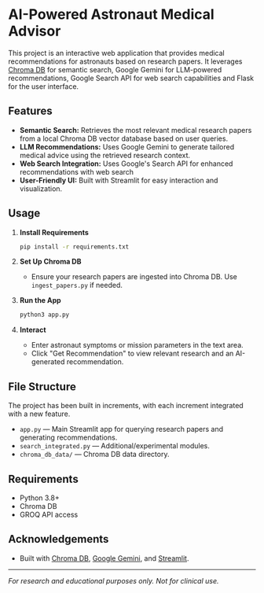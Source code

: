 # AI-Powered Astronaut Medical Advisor

This project is an interactive web application that provides medical recommendations for astronauts based on research papers. It leverages [Chroma DB](https://www.trychroma.com/) for semantic search, Google Gemini for LLM-powered recommendations, Google Search API for web search capabilities and Flask for the user interface.

## Features

- **Semantic Search:** Retrieves the most relevant medical research papers from a local Chroma DB vector database based on user queries.
- **LLM Recommendations:** Uses Google Gemini to generate tailored medical advice using the retrieved research context.
- **Web Search Integration:** Uses Google's Search API for enhanced recommendations with web search
- **User-Friendly UI:** Built with Streamlit for easy interaction and visualization.

## Usage

1. **Install Requirements**
   ```sh
   pip install -r requirements.txt
   ```

2. **Set Up Chroma DB**
   - Ensure your research papers are ingested into Chroma DB. Use `ingest_papers.py` if needed.

4. **Run the App**
   ```sh
   python3 app.py
   ```

5. **Interact**
   - Enter astronaut symptoms or mission parameters in the text area.
   - Click "Get Recommendation" to view relevant research and an AI-generated recommendation.

## File Structure
The project has been built in increments, with each increment integrated with a new feature.

- `app.py` — Main Streamlit app for querying research papers and generating recommendations.
- `search_integrated.py` — Additional/experimental modules.
- `chroma_db_data/` — Chroma DB data directory.

## Requirements

- Python 3.8+
- Chroma DB
- GROQ API access

## Acknowledgements

- Built with [Chroma DB](https://www.trychroma.com/), [Google Gemini](https://ai.google.dev/gemini-api), and [Streamlit](https://streamlit.io/).

---

*For research and educational purposes only. Not for clinical use.*

